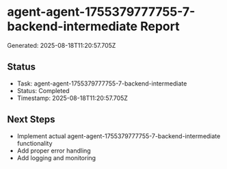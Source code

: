 # agent-agent-1755379777755-7-backend-intermediate Report

Generated: 2025-08-18T11:20:57.705Z

## Status
- Task: agent-agent-1755379777755-7-backend-intermediate
- Status: Completed
- Timestamp: 2025-08-18T11:20:57.705Z

## Next Steps
- Implement actual agent-agent-1755379777755-7-backend-intermediate functionality
- Add proper error handling
- Add logging and monitoring
